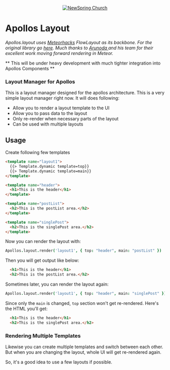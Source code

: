 <p align="center" >
  <a href="http://newspring.cc">
    <img src="https://s3.amazonaws.com/ns.images/newspring/icons/newspring-church-logo-black.png" alt="NewSpring Church" title="NewSpring Church" />
  </a>
</p>


Apollos Layout
=======================

*Apollos.layout uses [Meteorhacks](https://github.com/meteorhacks) FlowLayout as its backbone. For the original library go [here](https://github.com/meteorhacks/flow-layout).
Much thanks to [Arunoda ](https://github.com/arunoda) and his team for their excellent work moving forward rendering in Meteor.*

** This will be under heavy development with much tighter integration into Apollos Components **

### Layout Manager for Apollos

This is a layout manager designed for the apollos architecture. This is a very simple layout manager right now. It will does following:

* Allow you to render a layout template to the UI
* Allow you to pass data to the layout
* Only re-render when necessary parts of the layout
* Can be used with multiple layouts

## Usage

Create following few templates

~~~html
<template name="layout1">
  {{> Template.dynamic template=top}}
  {{> Template.dynamic template=main}}
</template>

<template name="header">
  <h1>This is the header</h1>
</template>

<template name="postList">
  <h2>This is the postList area.</h2>
</template>

<template name="singlePost">
  <h2>This is the singlePost area.</h2>
</template>
~~~

Now you can render the layout with:

~~~coffeescript
Apollos.layout.render('layout1', { top: "header", main: "postList" })
~~~

Then you will get output like below:

~~~html
  <h1>This is the header</h1>
  <h2>This is the postList area.</h2>
~~~

Sometimes later, you can render the layout again:

~~~coffeescript
Apollos.layout.render('layout1', { top: "header", main: "singlePost" })
~~~

Since only the `main` is changed, `top` section won't get re-rendered. Here's the HTML you'll get:

~~~html
  <h1>This is the header</h1>
  <h2>This is the singlePost area.</h2>
~~~

### Rendering Multiple Templates

Likewise you can create multiple templates and switch between each other.
But when you are changing the layout, whole UI will get re-rendered again.

So, it's a good idea to use a few layouts if possible.
